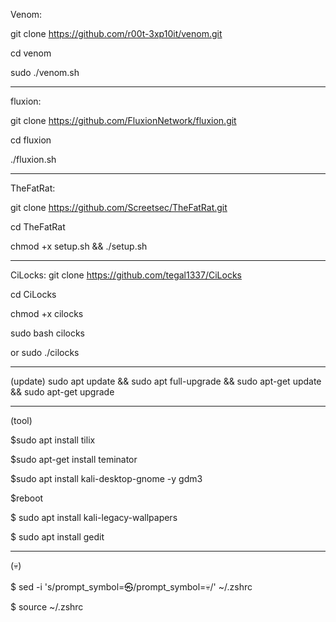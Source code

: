 Venom: 

git clone https://github.com/r00t-3xp10it/venom.git

cd venom

sudo ./venom.sh

_________________________________________________________________________
fluxion:

git clone https://github.com/FluxionNetwork/fluxion.git

cd fluxion 

./fluxion.sh
____________________________________________________________________________
TheFatRat:

git clone https://github.com/Screetsec/TheFatRat.git

cd TheFatRat

chmod +x setup.sh && ./setup.sh
_____________________________________________________________________________________
CiLocks:
git clone https://github.com/tegal1337/CiLocks

cd CiLocks

chmod +x cilocks

sudo bash cilocks 

or sudo ./cilocks
_____________________________________________________________________________

(update)
sudo apt update && sudo apt full-upgrade && sudo apt-get update && sudo apt-get upgrade
_________________________________________________________________________________________


(tool)

$sudo apt install tilix

$sudo apt-get install teminator

$sudo apt install kali-desktop-gnome -y
gdm3

$reboot

$ sudo apt install kali-legacy-wallpapers

$ sudo apt install gedit
_______________________________________________________________________________________
(💀)

$ sed -i 's/prompt_symbol=㉿/prompt_symbol=💀/' ~/.zshrc


$ source ~/.zshrc


